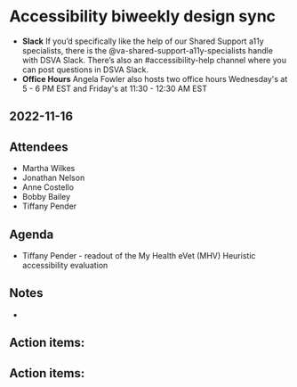 # Accessibility biweekly design sync
- **Slack** If you’d specifically like the help of our Shared Support a11y specialists, there is the @va-shared-support-a11y-specialists handle with DSVA Slack. There’s also an #accessibility-help channel where you can post questions in DSVA Slack. 
- **Office Hours** Angela Fowler also hosts two office hours Wednesday's at 5 - 6 PM EST and Friday's at 11:30 - 12:30 AM EST 


## 2022-11-16

## Attendees
- Martha Wilkes 
- Jonathan Nelson 
- Anne Costello
- Bobby Bailey
- Tiffany Pender 

## Agenda
- Tiffany Pender - readout of the My Health eVet (MHV) Heuristic accessibility evaluation


## Notes
- 
Action items: 
  - 




Action items: 
 -  
 
